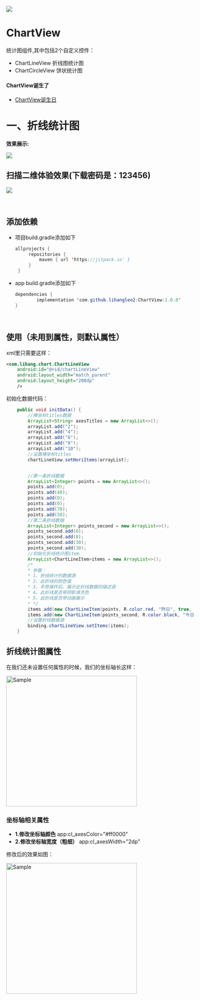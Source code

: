 [![](https://jitpack.io/v/lihangleo2/ChartView.svg)](https://jitpack.io/#lihangleo2/ChartView)

# ChartView
统计图组件,其中包括2个自定义控件：
* ChartLineView 折线图统计图
* ChartCircleView 饼状统计图

#### ChartView诞生了
* [ChartView诞生日](https://github.com/lihangleo2/ChartView/wiki) 

# 一、折线统计图
<strong>效果展示:</strong>

![](https://github.com/lihangleo2/ChartView/blob/master/gifs/showLine1.gif)

## 扫描二维体验效果(下载密码是：123456)
![](https://github.com/lihangleo2/ChartView/blob/master/gifs/eLth.png)

<br>

## 添加依赖

 - 项目build.gradle添加如下
   ```java
   allprojects {
		repositories {
			maven { url 'https://jitpack.io' }
		}
	}
   ```
 - app build.gradle添加如下
    ```java
   dependencies {
	        implementation 'com.github.lihangleo2:ChartView:1.0.0'
	}
   ```
   
<br>

## 使用（未用到属性，则默认属性）
xml里只需要这样：

```xml
<com.lihang.chart.ChartLineView
    android:id="@+id/chartLineView"
    android:layout_width="match_parent"
    android:layout_height="200dp"
    />
```
初始化数据代码：
```java
    public void initData() {
        //横坐标titles数据 
        ArrayList<String> axesTitles = new ArrayList<>();
        arrayList.add("2");
        arrayList.add("4");
        arrayList.add("6");
        arrayList.add("8");
        arrayList.add("10");
        //设置横坐标titles
        chartLineView.setHoriItems(arrayList);


        //第一条折线数据
        ArrayList<Integer> points = new ArrayList<>();
        points.add(0);
        points.add(40);
        points.add(0);
        points.add(0);
        points.add(70);
        points.add(50);
        //第二条折线数据
        ArrayList<Integer> points_second = new ArrayList<>();
        points_second.add(0);
        points_second.add(0);
        points_second.add(30);
        points_second.add(30);
        //初始化折线统计图item
        ArrayList<ChartLineItem>items = new ArrayList<>();
        /*
        * 参数：
        * 1、折线统计的数据源
        * 2、此折线的颜色值
        * 3、手势操作后，展示此折线数据的描述语
        * 4、此折线是否带阴影填充色
        * 5、此折线是否带动画展示
        * */
        items.add(new ChartLineItem(points, R.color.red, "昨日", true, true));
        items.add(new ChartLineItem(points_second, R.color.black, "今日", true, true));
        //设置折线数据源
        binding.chartLineView.setItems(items);
    }
```



## 折线统计图属性
在我们还未设置任何属性的时候，我们的坐标轴长这样：

<img src="https://github.com/lihangleo2/ChartView/blob/master/gifs/source1.png" alt="Sample"  width="350">

<br>

### 坐标轴相关属性
* <strong>1.修改坐标轴颜色</strong>  app:cl_axesColor="#ff0000"
* <strong>2.修改坐标轴宽度（粗细）</strong>  app:cl_axesWidth="2dp"

修改后的效果如图：

<img src="https://github.com/lihangleo2/ChartView/blob/master/gifs/axexAbout.png" alt="Sample"  width="350">



